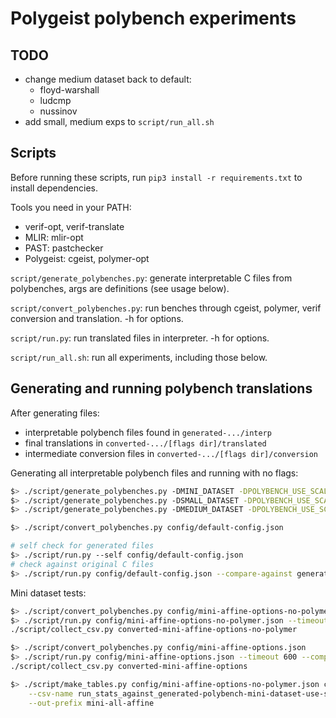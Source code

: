 # Polygeist polybench experiments

## TODO

* change medium dataset back to default:
    * floyd-warshall
    * ludcmp
    * nussinov
* add small, medium exps to `script/run_all.sh`

## Scripts

Before running these scripts, run `pip3 install -r requirements.txt` to install dependencies.

Tools you need in your PATH:
* verif-opt, verif-translate
* MLIR: mlir-opt
* PAST: pastchecker
* Polygeist: cgeist, polymer-opt

`script/generate_polybenches.py`: generate interpretable C files from polybenches, args are definitions (see usage below).

`script/convert_polybenches.py`: run benches through cgeist, polymer, verif conversion and translation. -h for options.

`script/run.py`: run translated files in interpreter. -h for options.

`script/run_all.sh`: run all experiments, including those below.

## Generating and running polybench translations

After generating files:
* interpretable polybench files found in `generated-.../interp`
* final translations in `converted-.../[flags dir]/translated`
* intermediate conversion files in `converted-.../[flags dir]/conversion`

Generating all interpretable polybench files and running with no flags:

```sh
$> ./script/generate_polybenches.py -DMINI_DATASET -DPOLYBENCH_USE_SCALAR_LB
$> ./script/generate_polybenches.py -DSMALL_DATASET -DPOLYBENCH_USE_SCALAR_LB
$> ./script/generate_polybenches.py -DMEDIUM_DATASET -DPOLYBENCH_USE_SCALAR_LB

$> ./script/convert_polybenches.py config/default-config.json

# self check for generated files
$> ./script/run.py --self config/default-config.json
# check against original C files
$> ./script/run.py config/default-config.json --compare-against generated-polybench-mini-dataset-use-scalar-lb/interp
```

Mini dataset tests:

```sh
$> ./script/convert_polybenches.py config/mini-affine-options-no-polymer.json
$> ./script/run.py config/mini-affine-options-no-polymer.json --timeout 600 --compare-against generated-polybench-mini-dataset-use-scalar-lb/interp
./script/collect_csv.py converted-mini-affine-options-no-polymer

$> ./script/convert_polybenches.py config/mini-affine-options.json
$> ./script/run.py config/mini-affine-options.json --timeout 600 --compare-against generated-polybench-mini-dataset-use-scalar-lb/interp
./script/collect_csv.py converted-mini-affine-options

$> ./script/make_tables.py config/mini-affine-options-no-polymer.json config/mini-affine-options.json \
    --csv-name run_stats_against_generated-polybench-mini-dataset-use-scalar-lb-interp.csv \
    --out-prefix mini-all-affine
```
